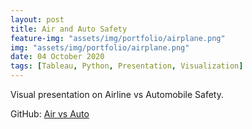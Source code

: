 ```yaml
---
layout: post
title: Air and Auto Safety
feature-img: "assets/img/portfolio/airplane.png"
img: "assets/img/portfolio/airplane.png"
date: 04 October 2020
tags: [Tableau, Python, Presentation, Visualization]
---
```


Visual presentation on Airline vs Automobile Safety.

GitHub:
[Air vs Auto](https://github.com/knmoses/DSC640-Air-vs-Auto-Safety)
